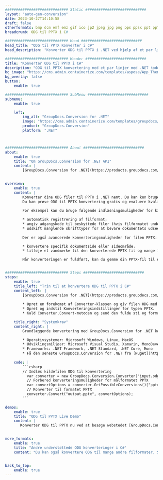 ```yaml
---
############################# Static ############################
layout: "auto-gen-conversion"
date: 2023-10-27T14:10:58
draft: false
otherformats: bmp dcm emf emz gif ico jp2 jpeg jpg png pps ppsx ppt pptx psb psd svg svgz tga tif tiff webp wmf wmz
breadcrumb: ODG til PPTX i C#

############################# Head ############################
head_title: "ODG til PPTX Konverter i C#"
head_description: "Konverter ODG til PPTX i .NET ved hjælp af et par linjer kode. Brug GroupDocs Document Conversion API til at konvertere over 160 filformater."

############################# Header ############################
title: "Konverter ODG til PPTX i C#"
description: "ODG til PPTX konvertering med et par linjer med .NET kode"
bg_image: "https://cms.admin.containerize.com/templates/aspose/App_Themes/V3/images/bg/header1.png"
bg_overlay: false
button:
    enable: true

############################# SubMenu ############################
submenu:
    enable: true

    left:
        img_alt: "GroupDocs.Conversion for .NET"
        image: "https://cms.admin.containerize.com/templates/groupdocs/images/product-logos/90x90-noborder/groupdocs-conversion-net.png"
        product: "GroupDocs.Conversion"
        platform: ".NET"



############################# About ############################
about:
    enable: true
    title: "Om GroupDocs.Conversion for .NET API"
    content: |
        [GroupDocs.Conversion for .NET](https://products.groupdocs.com/conversion/net/) kan bruges til at konvertere Microsoft Word, Excel, PowerPoint, PDF, Visio og andre formater. GroupDocs.Conversion er en selvstændig API, der er velegnet til back-end og interne systemer, hvor høj ydeevne er påkrævet. Det afhænger ikke af nogen software som Microsoft eller Open Office.
    

overview:
    enable: true
    content: |
        Konverter dine ODG filer til PPTX i .NET nemt. Du kan kun bruge et par C# kodelinjer i enhver platform efter eget valg, såsom - Windows, Linux, macOS.
        Du kan prøve ODG til PPTX konvertering gratis og evaluere kvaliteten af ​​konverteringsresultaterne. Sammen med simple filkonverteringsscenarier kan du prøve mere avancerede muligheder for at indlæse kilden ODG fil og for at gemme output PPTX resultat. 
        
        For eksempel kan du bruge følgende indlæsningsmuligheder for kilden ODG:

        * automatisk registrering af filformat;
        * angiv adgangskode til beskyttede filer (hvis filformatet understøtter det);
        * udskift manglende skrifttyper for at bevare dokumentets udseende.
        
        Der er også avancerede konverteringsmuligheder for filen PPTX:

        * konvertere specifik dokumentside eller sideområde;
        * tilføje et vandmærke til den konverterede PPTX fil og mange flere.

        Når konverteringen er fuldført, kan du gemme din PPTX-fil til den lokale filsti eller ethvert tredjepartslager som FTP, Amazon S3, Google Drive, Dropbox osv. Bemærk venligst - for at konvertere ODG til {{ TO}} er der ikke behov for yderligere software installeret - som MS Office, Open Office, Adobe Acrobat Reader osv.


############################# Steps ############################
steps:
    enable: true
    title_left: "Trin til at konvertere ODG til PPTX i C#"
    content_left: |
        [GroupDocs.Conversion for .NET](https://products.groupdocs.com/conversion/net/) gør det nemt for udviklere at konvertere en ODG fil til PPTX med et par linjer kode.
        
        * Opret en forekomst af Converter-klassen og giv filen ODG med den fulde sti
        * Opret og indstil Konverteringsindstillinger for typen PPTX.
        * Kald Converter.Convert-metoden og send den fulde sti og format (PPTX) som en parameter

    title_right: "Systemkrav"
    content_right: |
        Grundlæggende konvertering med GroupDocs.Conversion for .NET kan udføres med nogle få enkle trin. Vores API'er understøttes på alle større platforme og operativsystemer. Før du udfører koden nedenfor, skal du sørge for, at du har følgende forudsætninger installeret på dit system.

        * Operativsystemer: Microsoft Windows, Linux, MacOS
        * Udviklingsmiljøer: Microsoft Visual Studio, Xamarin, MonoDevelop
        * Frameworks: .NET Framework, .NET Standard, .NET Core, Mono
        * Få den seneste GroupDocs.Conversion for .NET fra [Nuget](https://www.nuget.org/packages/groupdocs.conversion)
         
    code: |
        ```csharp    
        // Indlæs kildefilen ODG til konvertering
          var converter = new GroupDocs.Conversion.Converter("input.odg");
          // Forbered konverteringsmuligheder for målformatet PPTX
          var convertOptions = converter.GetPossibleConversions()["pptx"].ConvertOptions;
          // Konverter til formatet PPTX
          converter.Convert("output.pptx", convertOptions);
        ```

demos:
    enable: true
    title: "ODG til PPTX Live Demo"
    content: |
       Konverter ODG til PPTX nu ved at besøge webstedet [GroupDocs.Conversion App](https://products.groupdocs.app/conversion/family). Online demo har følgende fordele
          

more_formats:
    enable: true
    title: "Andre understøttede ODG konverteringer i C#"
    content: "Du kan også konvertere ODG til mange andre filformater. Se venligst listen nedenfor."
       
       
back_to_top:
    enable: true
---
```

